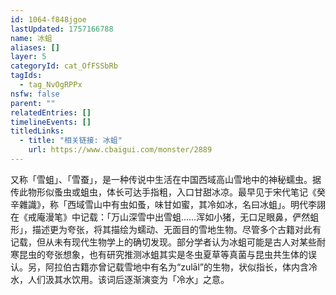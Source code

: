 ```yaml
---
id: 1064-f848jgoe
lastUpdated: 1757166788
name: 冰蛆
aliases: []
layer: 5
categoryId: cat_OfFSSbRb
tagIds:
  - tag_NvOgRPPx
nsfw: false
parent: ""
relatedEntries: []
timelineEvents: []
titledLinks:
  - title: "相关链接: 冰蛆"
    url: https://www.cbaigui.com/monster/2889
---
```


又称「雪蛆」、「雪蚕」，是一种传说中生活在中国西域高山雪地中的神秘蠕虫。据传此物形似蚤虫或蛆虫，体长可达手指粗，入口甘甜冰凉。最早见于宋代笔记《癸辛雜識》，称「西域雪山中有虫如蚤，味甘如蜜，其冷如冰，名曰冰蛆」。明代李詡在《戒庵漫笔》中记载：「万山深雪中出雪蛆……浑如小猪，无口足眼鼻，俨然蛆形」，描述更为夸张，将其描绘为蠕动、无面目的雪地生物。尽管多个古籍对此有记载，但从未有现代生物学上的确切发现。部分学者认为冰蛆可能是古人对某些耐寒昆虫的夸张想象，也有研究推测冰蛆其实是冬虫夏草等真菌与昆虫共生体的误认。另，阿拉伯古籍亦曾记载雪地中有名为“zulāl”的生物，状似指长，体内含冷水，人们汲其水饮用。该词后逐渐演变为「冷水」之意。